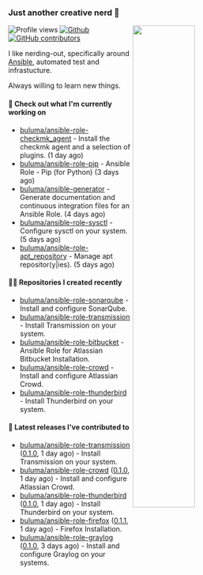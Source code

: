 ### Just another creative nerd 👋


![Profile views](https://gpvc.arturio.dev/buluma) <a href="https://gitstats.me/buluma">
  <img align="right" src="https://github-readme-stats.vercel.app/api?username=buluma&theme=gotham&show_icons=true" width="50%"/>
</a>
[![Github](https://img.shields.io/badge/-buluma-black?style=flat&labelColor=black&logo=github&logoColor=white&include_all_commits=true&count_private=true)](https://gitstats.me/buluma)
[![GitHub contributors](https://img.shields.io/github/contributors/buluma/badges.svg)](https://GitHub.com/buluma/badges/graphs/contributors/)

I like nerding-out, specifically around [Ansible](https://github.com/ansible/ansible), automated test and infrastucture.

Always willing to learn new things.

#### 👷 Check out what I'm currently working on

- [buluma/ansible-role-checkmk_agent](https://github.com/buluma/ansible-role-checkmk_agent) - Install the checkmk agent and a selection of plugins. (1 day ago)
- [buluma/ansible-role-pip](https://github.com/buluma/ansible-role-pip) - Ansible Role - Pip (for Python) (3 days ago)
- [buluma/ansible-generator](https://github.com/buluma/ansible-generator) - Generate documentation and continuous integration files for an Ansible Role. (4 days ago)
- [buluma/ansible-role-sysctl](https://github.com/buluma/ansible-role-sysctl) - Configure sysctl on your system. (5 days ago)
- [buluma/ansible-role-apt_repository](https://github.com/buluma/ansible-role-apt_repository) - Manage apt repositor(y|ies). (5 days ago)

#### 👨‍💻 Repositories I created recently

- [buluma/ansible-role-sonarqube](https://github.com/buluma/ansible-role-sonarqube) - Install and configure SonarQube.
- [buluma/ansible-role-transmission](https://github.com/buluma/ansible-role-transmission) - Install Transmission on your system.
- [buluma/ansible-role-bitbucket](https://github.com/buluma/ansible-role-bitbucket) - Ansible Role for Atlassian Bitbucket Installation.
- [buluma/ansible-role-crowd](https://github.com/buluma/ansible-role-crowd) - Install and configure Atlassian Crowd.
- [buluma/ansible-role-thunderbird](https://github.com/buluma/ansible-role-thunderbird) - Install Thunderbird on your system.

#### 🚀 Latest releases I've contributed to

- [buluma/ansible-role-transmission](https://github.com/buluma/ansible-role-transmission) ([0.1.0](https://github.com/buluma/ansible-role-transmission/releases/tag/0.1.0), 1 day ago) - Install Transmission on your system.
- [buluma/ansible-role-crowd](https://github.com/buluma/ansible-role-crowd) ([0.1.0](https://github.com/buluma/ansible-role-crowd/releases/tag/0.1.0), 1 day ago) - Install and configure Atlassian Crowd.
- [buluma/ansible-role-thunderbird](https://github.com/buluma/ansible-role-thunderbird) ([0.1.0](https://github.com/buluma/ansible-role-thunderbird/releases/tag/0.1.0), 1 day ago) - Install Thunderbird on your system.
- [buluma/ansible-role-firefox](https://github.com/buluma/ansible-role-firefox) ([0.1.1](https://github.com/buluma/ansible-role-firefox/releases/tag/0.1.1), 1 day ago) - Firefox Installation.
- [buluma/ansible-role-graylog](https://github.com/buluma/ansible-role-graylog) ([0.1.0](https://github.com/buluma/ansible-role-graylog/releases/tag/0.1.0), 3 days ago) - Install and configure Graylog on your systems.



